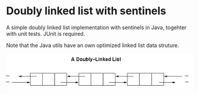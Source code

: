 # Doubly linked list with sentinels

A simple doubly linked list implementation with sentinels in Java, togehter with unit tests. JUnit is required.

Note that the Java utils have an own optimized linked list data struture.

![alt tag](https://github.com/btanz/LinkedList/blob/master/linkedlist.gif)

